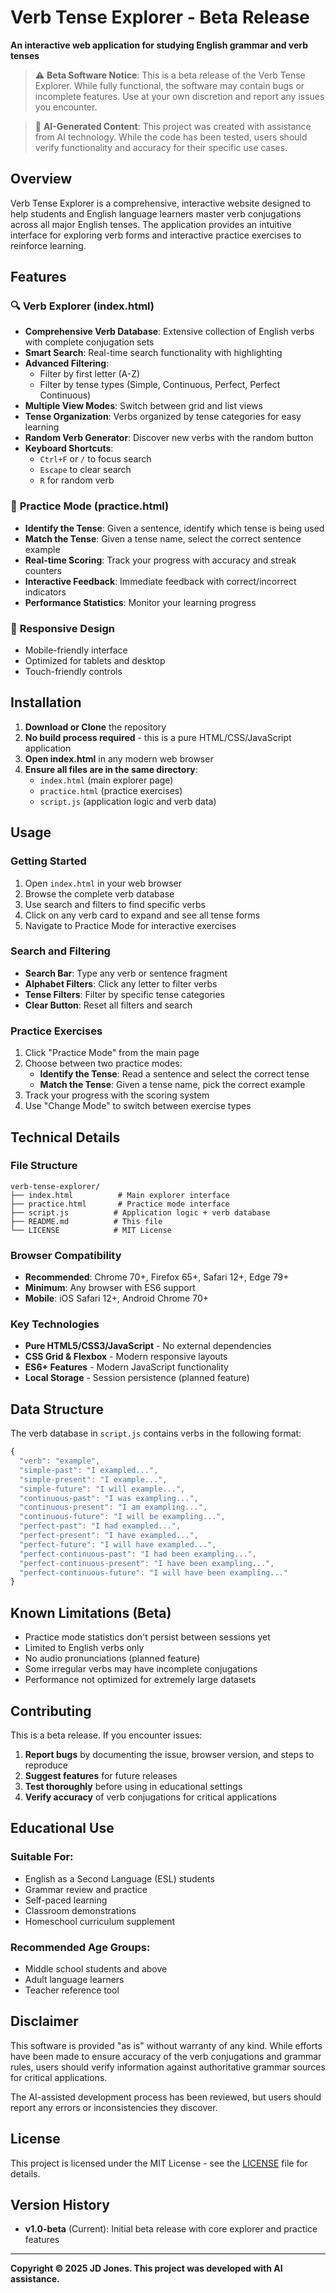 # Verb Tense Explorer - Beta Release

**An interactive web application for studying English grammar and verb tenses**

> ⚠️ **Beta Software Notice**: This is a beta release of the Verb Tense Explorer. While fully functional, the software may contain bugs or incomplete features. Use at your own discretion and report any issues you encounter.

> 🤖 **AI-Generated Content**: This project was created with assistance from AI technology. While the code has been tested, users should verify functionality and accuracy for their specific use cases.

## Overview

Verb Tense Explorer is a comprehensive, interactive website designed to help students and English language learners master verb conjugations across all major English tenses. The application provides an intuitive interface for exploring verb forms and interactive practice exercises to reinforce learning.

## Features

### 🔍 **Verb Explorer** (index.html)
- **Comprehensive Verb Database**: Extensive collection of English verbs with complete conjugation sets
- **Smart Search**: Real-time search functionality with highlighting
- **Advanced Filtering**: 
  - Filter by first letter (A-Z)
  - Filter by tense types (Simple, Continuous, Perfect, Perfect Continuous)
- **Multiple View Modes**: Switch between grid and list views
- **Tense Organization**: Verbs organized by tense categories for easy learning
- **Random Verb Generator**: Discover new verbs with the random button
- **Keyboard Shortcuts**:
  - `Ctrl+F` or `/` to focus search
  - `Escape` to clear search
  - `R` for random verb

### 🎯 **Practice Mode** (practice.html)
- **Identify the Tense**: Given a sentence, identify which tense is being used
- **Match the Tense**: Given a tense name, select the correct sentence example
- **Real-time Scoring**: Track your progress with accuracy and streak counters
- **Interactive Feedback**: Immediate feedback with correct/incorrect indicators
- **Performance Statistics**: Monitor your learning progress

### 📱 **Responsive Design**
- Mobile-friendly interface
- Optimized for tablets and desktop
- Touch-friendly controls

## Installation

1. **Download or Clone** the repository
2. **No build process required** - this is a pure HTML/CSS/JavaScript application
3. **Open index.html** in any modern web browser
4. **Ensure all files are in the same directory**:
   - `index.html` (main explorer page)
   - `practice.html` (practice exercises)
   - `script.js` (application logic and verb data)

## Usage

### Getting Started
1. Open `index.html` in your web browser
2. Browse the complete verb database
3. Use search and filters to find specific verbs
4. Click on any verb card to expand and see all tense forms
5. Navigate to Practice Mode for interactive exercises

### Search and Filtering
- **Search Bar**: Type any verb or sentence fragment
- **Alphabet Filters**: Click any letter to filter verbs
- **Tense Filters**: Filter by specific tense categories
- **Clear Button**: Reset all filters and search

### Practice Exercises
1. Click "Practice Mode" from the main page
2. Choose between two practice modes:
   - **Identify the Tense**: Read a sentence and select the correct tense
   - **Match the Tense**: Given a tense name, pick the correct example
3. Track your progress with the scoring system
4. Use "Change Mode" to switch between exercise types

## Technical Details

### File Structure
```
verb-tense-explorer/
├── index.html          # Main explorer interface
├── practice.html       # Practice mode interface  
├── script.js          # Application logic + verb database
├── README.md          # This file
└── LICENSE            # MIT License
```

### Browser Compatibility
- **Recommended**: Chrome 70+, Firefox 65+, Safari 12+, Edge 79+
- **Minimum**: Any browser with ES6 support
- **Mobile**: iOS Safari 12+, Android Chrome 70+

### Key Technologies
- **Pure HTML5/CSS3/JavaScript** - No external dependencies
- **CSS Grid & Flexbox** - Modern responsive layouts
- **ES6+ Features** - Modern JavaScript functionality
- **Local Storage** - Session persistence (planned feature)

## Data Structure

The verb database in `script.js` contains verbs in the following format:

```javascript
{
  "verb": "example",
  "simple-past": "I exampled...",
  "simple-present": "I example...",
  "simple-future": "I will example...",
  "continuous-past": "I was exampling...",
  "continuous-present": "I am exampling...",
  "continuous-future": "I will be exampling...",
  "perfect-past": "I had exampled...",
  "perfect-present": "I have exampled...",
  "perfect-future": "I will have exampled...",
  "perfect-continuous-past": "I had been exampling...",
  "perfect-continuous-present": "I have been exampling...",
  "perfect-continuous-future": "I will have been exampling..."
}
```

## Known Limitations (Beta)

- Practice mode statistics don't persist between sessions yet
- Limited to English verbs only
- No audio pronunciations (planned feature)
- Some irregular verbs may have incomplete conjugations
- Performance not optimized for extremely large datasets

## Contributing

This is a beta release. If you encounter issues:

1. **Report bugs** by documenting the issue, browser version, and steps to reproduce
2. **Suggest features** for future releases
3. **Test thoroughly** before using in educational settings
4. **Verify accuracy** of verb conjugations for critical applications

## Educational Use

### Suitable For:
- English as a Second Language (ESL) students
- Grammar review and practice
- Self-paced learning
- Classroom demonstrations
- Homeschool curriculum supplement

### Recommended Age Groups:
- Middle school students and above
- Adult language learners
- Teacher reference tool

## Disclaimer

This software is provided "as is" without warranty of any kind. While efforts have been made to ensure accuracy of the verb conjugations and grammar rules, users should verify information against authoritative grammar sources for critical applications.

The AI-assisted development process has been reviewed, but users should report any errors or inconsistencies they discover.

## License

This project is licensed under the MIT License - see the [LICENSE](LICENSE) file for details.

## Version History

- **v1.0-beta** (Current): Initial beta release with core explorer and practice features

---

**Copyright © 2025 JD Jones. This project was developed with AI assistance.**